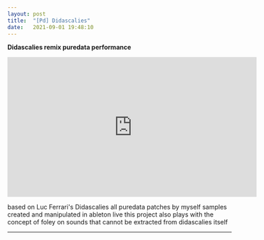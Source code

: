 ```yaml
---
layout: post
title:  "[Pd] Didascalies"
date:   2021-09-01 19:48:10
---
```


**Didascalies remix puredata performance**

<iframe width="560" height="315" src="https://www.youtube.com/embed/DCWmeloQOI4" title="YouTube video player" frameborder="0" allow="accelerometer; autoplay; clipboard-write; encrypted-media; gyroscope; picture-in-picture" allowfullscreen></iframe>

based on Luc Ferrari's Didascalies
all puredata patches by myself
samples created and manipulated in ableton live
this project also plays with the concept of foley on sounds that cannot be extracted from didascalies itself

-----------------------------------------------------------



